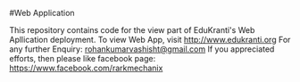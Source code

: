 #Web Application

This repository contains code for the view part of EduKranti's Web Apllication deployment.
To view Web App, visit http://www.edukranti.org
For any further Enquiry: rohankumarvashisht@gmail.com If you appreciated efforts, then please like facebook page: https://www.facebook.com/rarkmechanix

